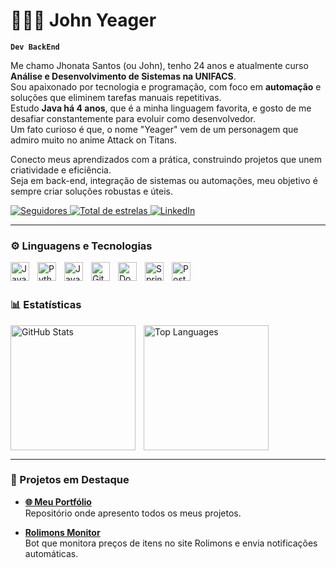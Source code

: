 # 👨🏻‍💻 John Yeager

**`Dev BackEnd`**

Me chamo Jhonata Santos (ou John), tenho 24 anos e atualmente curso **Análise e Desenvolvimento de Sistemas na UNIFACS**.  
Sou apaixonado por tecnologia e programação, com foco em **automação** e soluções que eliminem tarefas manuais repetitivas.  
Estudo **Java há 4 anos**, que é a minha linguagem favorita, e gosto de me desafiar constantemente para evoluir como desenvolvedor.  
Um fato curioso é que, o nome "Yeager" vem de um personagem que admiro muito no anime Attack on Titans.

Conecto meus aprendizados com a prática, construindo projetos que unem criatividade e eficiência.  
Seja em back-end, integração de sistemas ou automações, meu objetivo é sempre criar soluções robustas e úteis.  

<p align="left">
    <a href="https://github.com/imJohnYeager?tab=followers">
        <img 
            alt="Seguidores" 
            title="Me siga no GitHub" 
            src="https://custom-icon-badges.demolab.com/github/followers/imJohnYeager?color=236ad3&labelColor=1155ba&style=for-the-badge&logo=github&label=Seguidores&logoColor=white"
        />
    </a>
    <a href="https://github.com/imJohnYeager?tab=repositories&sort=stargazers">
        <img 
            alt="Total de estrelas" 
            title="Total de estrelas GitHub" 
            src="https://custom-icon-badges.demolab.com/github/stars/imJohnYeager?color=55960c&style=for-the-badge&labelColor=488207&logo=star&label=estrelas"
        />
    </a>
    <a href="https://www.linkedin.com/in/eujohnyeager/">
        <img 
            alt="LinkedIn" 
            title="Conecte-se comigo no LinkedIn" 
            src="https://img.shields.io/badge/-LinkedIn-%230077B5?style=for-the-badge&logo=linkedin&logoColor=white"
        />
    </a>
</p>

---

### ⚙️ Linguagens e Tecnologias

<img 
    align="left" 
    alt="Java" 
    title="Java" 
    width="30px" 
    style="padding-right: 10px;" 
    src="https://cdn.jsdelivr.net/gh/devicons/devicon@latest/icons/java/java-original.svg"
/>
<img 
    align="left" 
    alt="Python" 
    title="Python"
    width="30px" 
    style="padding-right: 10px;" 
    src="https://cdn.jsdelivr.net/gh/devicons/devicon@latest/icons/python/python-original.svg" 
/>
<img 
    align="left" 
    alt="JavaScript" 
    title="JavaScript"
    width="30px" 
    style="padding-right: 10px;" 
    src="https://cdn.jsdelivr.net/gh/devicons/devicon@latest/icons/javascript/javascript-original.svg" 
/>
<img 
    align="left" 
    alt="Git" 
    title="Git"
    width="30px" 
    style="padding-right: 10px;" 
    src="https://cdn.jsdelivr.net/gh/devicons/devicon@latest/icons/git/git-original.svg" 
/>
<img 
    align="left" 
    alt="Docker" 
    title="Docker (em aprendizado)" 
    width="30px" 
    style="padding-right: 10px;" 
    src="https://cdn.jsdelivr.net/gh/devicons/devicon@latest/icons/docker/docker-original.svg" 
/>
<img 
    align="left" 
    alt="Spring" 
    title="Spring Framework (em aprendizado)" 
    width="30px" 
    style="padding-right: 10px;" 
    src="https://cdn.jsdelivr.net/gh/devicons/devicon@latest/icons/spring/spring-original.svg" 
/>
<img 
    align="left" 
    alt="PostgreSQL" 
    title="PostgreSQL (em aprendizado)" 
    width="30px" 
    style="padding-right: 10px;" 
    src="https://cdn.jsdelivr.net/gh/devicons/devicon@latest/icons/postgresql/postgresql-original.svg" 
/>

<br/>
<br/>

### 📊 Estatísticas

<p>
  <img 
    align="left" 
    alt="GitHub Stats" 
    height="200" 
    style="padding-right: 10px;" 
    src="https://github-readme-stats.vercel.app/api?username=imJohnYeager&show_icons=true&theme=tokyonight&include_all_commits=true&locale=pt-br" 
  />

  <img 
    align="left" 
    alt="Top Languages" 
    height="200" 
    src="https://github-readme-stats.vercel.app/api/top-langs/?username=imJohnYeager&theme=tokyonight&layout=compact&custom_title=Tecnologias&langs_count=9" 
  />
</p>

<br clear="both"/>

---

### 🚀 Projetos em Destaque

- [**🌐 Meu Portfólio**](https://github.com/imJohnYeager/Portfolio)  
  Repositório onde apresento todos os meus projetos.

- [**Rolimons Monitor**](https://github.com/imJohnYeager/rolimonsmonitor)  
  Bot que monitora preços de itens no site Rolimons e envia notificações automáticas.
